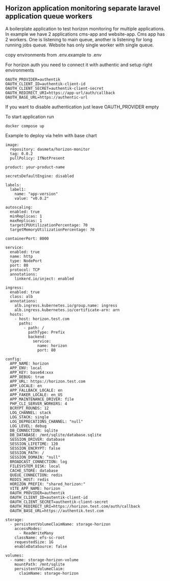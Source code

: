 ## Horizon application monitoring separate laravel application queue workers

A boilerplate application to test horizon monitoring for multiple applications. In example we have 2 applications cms-app and website-app. Cms app has 2 workers. One is listening to main queue, another is listening for long running jobs queue. Website has only single worker with single queue.

copy environments from .env.example to .env

For horizon auth you need to connect it with authentic and setup right environments
```
OAUTH_PROVIDER=authentik
OAUTH_CLIENT_ID=authentik-client-id
OAUTH_CLIENT_SECRET=authentik-client-secret
OAUTH_REDIRECT_URI=https://app-url/auth/callback
OAUTH_BASE_URL=https://authentic-url
```

If you want to disable authentication just leave OAUTH_PROVIDER empty

To start application run
```
docker compose up
```

Example to deploy via helm with base chart
```
image:
  repository: dasmeta/horizon-monitor
  tag: 0.0.2
  pullPolicy: IfNotPresent

product: your-product-name

secretsDefaultEngine: disabled

labels:
  label1:
    name: "app-version"
    value: "v0.0.2"

autoscaling:
  enabled: true
  minReplicas: 1
  maxReplicas: 1
  targetCPUUtilizationPercentage: 70
  targetMemoryUtilizationPercentage: 70

containerPort: 8000

service:
  enabled: true
  name: http
  type: NodePort
  port: 80
  protocol: TCP
  annotations:
    linkerd.io/inject: enabled

ingress:
  enabled: true
  class: alb
  annotations:
    alb.ingress.kubernetes.io/group.name: ingress
    alb.ingress.kubernetes.io/certificate-arn: arn
  hosts:
    - host: horizon.test.com
      paths:
        - path: /
          pathType: Prefix
          backend:
            service:
              name: horizon
              port: 80

config:
  APP_NAME: horizon
  APP_ENV: local
  APP_KEY: base64:xxx
  APP_DEBUG: true
  APP_URL: https://horizon.test.com
  APP_LOCALE: en
  APP_FALLBACK_LOCALE: en
  APP_FAKER_LOCALE: en_US
  APP_MAINTENANCE_DRIVER: file
  PHP_CLI_SERVER_WORKERS: 4
  BCRYPT_ROUNDS: 12
  LOG_CHANNEL: stack
  LOG_STACK: single
  LOG_DEPRECATIONS_CHANNEL: "null"
  LOG_LEVEL: debug
  DB_CONNECTION: sqlite
  DB_DATABASE: /mnt/sqlite/database.sqlite
  SESSION_DRIVER: database
  SESSION_LIFETIME: 120
  SESSION_ENCRYPT: false
  SESSION_PATH: /
  SESSION_DOMAIN: "null"
  BROADCAST_CONNECTION: log
  FILESYSTEM_DISK: local
  CACHE_STORE: database
  QUEUE_CONNECTION: redis
  REDIS_HOST: redis
  HORIZON_PREFIX: "shared_horizon:"
  VITE_APP_NAME: horizon
  OAUTH_PROVIDER=authentik
  OAUTH_CLIENT_ID=autentik-client-id
  OAUTH_CLIENT_SECRET=authentik-client-secret
  OAUTH_REDIRECT_URI=https://horizon.test.com/auth/callback
  OAUTH_BASE_URL=https://authentik.test.com

storage:
  - persistentVolumeClaimName: storage-horizon
    accessModes:
      - ReadWriteMany
    className: efs-sc-root
    requestedSize: 1G
    enableDataSource: false

volumes:
  - name: storage-horizon-volume
    mountPath: /mnt/sqlite
    persistentVolumeClaim:
      claimName: storage-horizon